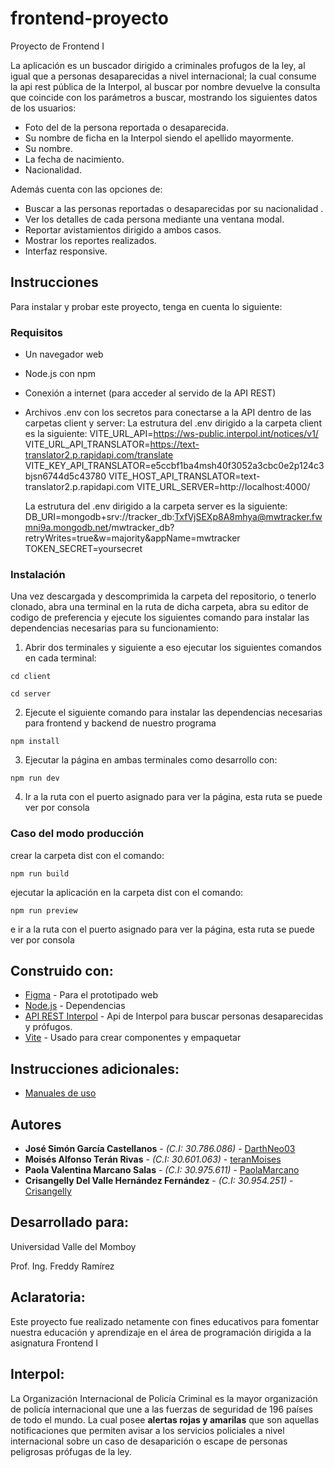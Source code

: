# frontend-proyecto
Proyecto de Frontend I

La aplicación es un buscador dirigido a criminales profugos de la ley, al igual que a personas desaparecidas a nivel internacional; la cual consume la api rest pública de la Interpol, al buscar por nombre devuelve la consulta que coincide con los parámetros a buscar, mostrando los siguientes datos de los usuarios:

* Foto del de la persona reportada o desaparecida.
* Su nombre de ficha en la Interpol siendo el apellido mayormente. 
* Su nombre. 
* La fecha de nacimiento.
* Nacionalidad.

Además cuenta con las opciones de: 

* Buscar a las personas reportadas o desaparecidas por su nacionalidad . 
* Ver los detalles de cada persona mediante una ventana modal.
* Reportar avistamientos dirigido a ambos casos.
* Mostrar los reportes realizados.
* Interfaz responsive.


## Instrucciones

Para instalar y probar este proyecto, tenga en cuenta lo siguiente:

### Requisitos

*	Un navegador web
*	Node.js con npm
*	Conexión a internet (para acceder al servido de la API REST)
* Archivos .env con los secretos para conectarse a la API dentro de las carpetas client y server:
  La estrutura del .env dirigido a la carpeta client es la siguiente:
VITE_URL_API=https://ws-public.interpol.int/notices/v1/
VITE_URL_API_TRANSLATOR=https://text-translator2.p.rapidapi.com/translate
VITE_KEY_API_TRANSLATOR=e5ccbf1ba4msh40f3052a3cbc0e2p124c3bjsn6744d5c43780
VITE_HOST_API_TRANSLATOR=text-translator2.p.rapidapi.com
VITE_URL_SERVER=http://localhost:4000/

    La estrutura del .env dirigido a la carpeta server es la siguiente:
DB_URI=mongodb+srv://tracker_db:TxfVjSEXp8A8mhya@mwtracker.fwmni9a.mongodb.net/mwtracker_db?retryWrites=true&w=majority&appName=mwtracker
TOKEN_SECRET=yoursecret

### Instalación

Una vez descargada y descomprimida la carpeta del repositorio, o tenerlo clonado, abra una terminal en la ruta de dicha carpeta, abra su editor de codigo de preferencia y ejecute los siguientes comando para instalar las dependencias necesarias para su funcionamiento:

1. Abrir dos terminales y siguiente a eso ejecutar los siguientes comandos en cada terminal:

```
cd client
```
```
cd server
```
2. Ejecute el siguiente comando para instalar las dependencias necesarias para frontend y backend de nuestro programa

```
npm install
```

3. Ejecutar la página en ambas terminales como desarrollo con:

```
npm run dev
```

4. Ir a la ruta con el puerto asignado para ver la página, esta ruta se puede ver por consola


### Caso del modo producción 

crear la carpeta dist con el comando:

```
npm run build
```

ejecutar la aplicación en la carpeta dist con el comando:

```
npm run preview
```

e ir a la ruta con el puerto asignado para ver la página, esta ruta se puede ver por consola



## Construido con:

* [Figma](https://www.figma.com/file/hnGNc3peh2HlhEIAlEiFEW/Proyecto-Final?type=design&node-id=0%3A1&mode=design&t=DA4KiR9hPnfWuSLG-1) - Para el prototipado web
* [Node.js](https://nodejs.org/en) - Dependencias
* [API REST Interpol](https://interpol.api.bund.dev/) - Api de Interpol para buscar personas desaparecidas y prófugos.
* [Vite](https://vitejs.dev/) - Usado para crear componentes y empaquetar


## Instrucciones adicionales:

* [Manuales de uso](https://drive.google.com/drive/folders/1aeiQ0ILpyWXOAJgG9p_YWaIZZP8IFJU0?usp=sharing)

## Autores

* **José Simón García Castellanos** - *(C.I: 30.786.086)* - [DarthNeo03](https://github.com/DarthNeo03)
* **Moisés Alfonso Terán Rivas** - *(C.I: 30.601.063)* - [teranMoises](https://github.com/teranMoises)
* **Paola Valentina Marcano Salas** - *(C.I: 30.975.611)* - [PaolaMarcano](https://github.com/PaolaMarcano)
* **Crisangelly Del Valle Hernández Fernández** - *(C.I: 30.954.251)* - [Crisangelly](https://github.com/Crisangelly)

## Desarrollado para:

Universidad Valle del Momboy

Prof. Ing. Freddy Ramírez

## Aclaratoria:
Este proyecto fue realizado netamente con fines educativos para fomentar nuestra educación y aprendizaje en el área de programación dirigida a la asignatura Frontend I

## Interpol: 
La Organización Internacional de Policía Criminal es la mayor organización de policía internacional que une a las fuerzas de seguridad de 196 países de todo el mundo. La cual posee <b>alertas rojas y amarilas</b> que son aquellas notificaciones que permiten avisar a los servicios policiales a nivel internacional sobre un caso de desaparición o escape de personas peligrosas prófugas de la ley.
